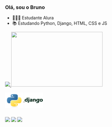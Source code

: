 ### Olá, sou o Bruno

- 👨🏽‍💻 Estudante Alura
- 📚 Estudando Python, Django, HTML, CSS e JS

<div align="left">
  <a href="https://github.com/brunoarruda04">
  <img height="180em" src="https://github-readme-stats.vercel.app/api?username=brunoarruda04&show_icons=true&theme=github_dark&include_all_commits=true&count_private=true"/>
   <img height="180em" width="300" src="https://github-readme-stats.vercel.app/api/top-langs/?username=brunoarruda04&layout=compact&langs_count=7&theme=github_dark"/>
</div>

<div style="display: inline_block"><br>
  <img align="center" alt="Bruno-Python" height="50" width="60" src="https://raw.githubusercontent.com/devicons/devicon/master/icons/python/python-original.svg">
  <img align="center" alt="Bruno-Django" height="50" width="60" src="https://raw.githubusercontent.com/devicons/devicon/1119b9f84c0290e0f0b38982099a2bd027a48bf1/icons/django/django-plain-wordmark.svg">
</div>

  ##
  
<div> 
  <a href="https://instagram.com/brunoarrudaa_" target="_blank"><img src="https://img.shields.io/badge/-Instagram-%23E4405F?style=for-the-badge&logo=instagram&logoColor=white" target="_blank"></a>
 	<a href = "mailto:brunoarrudadrop@gmail.com"><img src="https://img.shields.io/badge/-Gmail-%23333?style=for-the-badge&logo=gmail&logoColor=white" target="_blank"></a>
  <a href="https://www.linkedin.com/in/bruno-arruda-santana-a607a7132" target="_blank"><img src="https://img.shields.io/badge/-LinkedIn-%230077B5?style=for-the-badge&logo=linkedin&logoColor=white" target="_blank"></a> 
 
 
</div>
